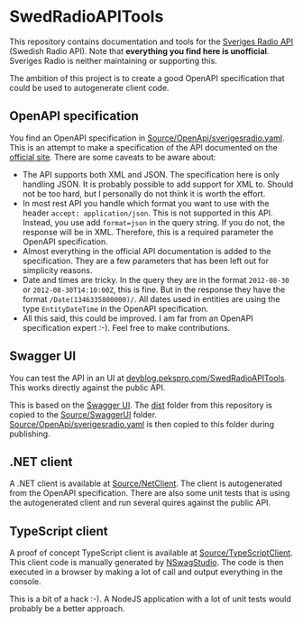 # SwedRadioAPITools

This repository contains documentation and tools for the [Sveriges Radio
API](https://sverigesradio.se/api/documentation/v2/index.html) (Swedish Radio
API). Note that **everything you find here is unofficial**. Sveriges Radio is
neither maintaining or supporting this.

The ambition of this project is to create a good OpenAPI specification that
could be used to autogenerate client code. 

## OpenAPI specification

You find an OpenAPI specification in
[Source/OpenApi/sverigesradio.yaml](Source/OpenApi/sverigesradio.yaml). This is
an attempt to make a specification of the API documented on the [official
site](https://sverigesradio.se/api/documentation/v2/index.html). There are some
caveats to be aware about:

* The API supports both XML and JSON. The specification here is only handling
  JSON. It is probably possible to add support for XML to. Should not be too
  hard, but I personally do not think it is worth the effort.
* In most rest API you handle which format you want to use with the header
  `accept: application/json`. This is not supported in this API. Instead, you
  use add `format=json` in the query string. If you do not, the response will be
  in XML. Therefore, this is a required parameter the OpenAPI specification.
* Almost everything in the official API documentation is added to the
  specification. They are a few parameters that has been left out for simplicity
  reasons.
* Date and times are tricky. In the query they are in the format `2012-08-30` or
  `2012-08-30T14:10:00Z`, this is fine. But in the response they have the format
  `/Date(1346335800000)/`. All dates used in entities are using the type
  `EntityDateTime` in the OpenAPI specification.
* All this said, this could be improved. I am far from an OpenAPI specification
  expert :-). Feel free to make contributions.

## Swagger UI

You can test the API in an UI at
[devblog.pekspro.com/SwedRadioAPITools](https://devblog.pekspro.com/SwedRadioAPITools/).
This works directly against the public API.

This is based on the [Swagger UI](https://github.com/swagger-api/swagger-ui).
The [dist](https://github.com/swagger-api/swagger-ui/tree/master/dist) folder
from this repository is copied to the [Source/SwaggerUI](Source/SwaggerUI)
folder. [Source/OpenApi/sverigesradio.yaml](Source/OpenApi/sverigesradio.yaml)
is then copied to this folder during publishing.

## .NET client

A .NET client is available at [Source/NetClient](Source/NetClient). The client
is autogenerated from the OpenAPI specification. There are also some unit tests
that is using the autogenerated client and run several quires against the public
API.

## TypeScript client

A proof of concept TypeScript client is available at
[Source/TypeScriptClient](Source/TypeScriptClient). This client code is manually
generated by [NSwagStudio](https://github.com/RicoSuter/NSwag/wiki/NSwagStudio).
The code is then executed in a browser by making a lot of call and output
everything in the console.

This is a bit of a hack :-). A NodeJS application with a lot of unit tests would
probably be a better approach.

